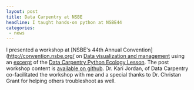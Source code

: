 ```yaml
---
layout: post
title: Data Carpentry at NSBE
headline: I taught hands-on python at NSBE44
categories:
 - news
---
```


I presented a workshop at [NSBE's 44th Annual Convention](http://convention.nsbe.org/ on [Data visualization and management](https://kariljordan.github.io/2018-03-22-NSBE/) using an [excerpt](http://sarahmbrown.org/python-ecology-mini/) of the [Data Carpentry Python Ecology Lesson](http://www.datacarpentry.org/python-ecology-lesson/). The post workshop content is [available on github](https://github.com/brownsarahm/python-ecology-files/tree/postnsbe). Dr. Kari Jordan, of Data Carpentry co-facilitated the workshop with me and a special thanks to Dr. Christan Grant for helping others troubleshoot as well.
